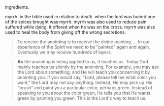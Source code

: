 ingredients.

myrrh. in the bible used in relation to death.
when the lord was buried one of the spices
brought was myrrh. myrrh was also used to reduce
pain suffered while dying. it offered when
he was on the cross. myrrh was also used to
heal the body from giving off the wrong secretions.

> To receive the anointing is to receive the divine painting.  ... In our experience of the Spirit we need to be "painted" again and again. Eventually we may receive hundreds of layers.

> **As** the anointing is being applied to us, it teaches us. Today God mainly teaches us silently by the anointing. For example, you may ask the Lord about something, and He will teach you concerning it by anointing you. If you would say, "Lord, please tell me what color you want," the Lord may not say anything. Instead, He may pick up His "brush" and paint you a particular color, perhaps green. Instead of speaking to you about the color green, He tells you that He wants green by painting you green. This is the Lord's way to teach us.
